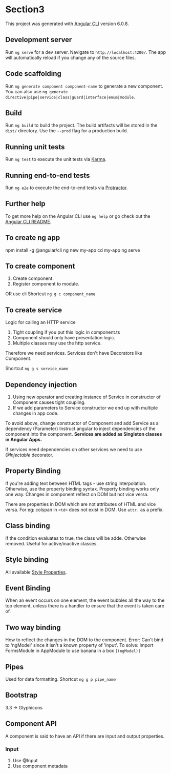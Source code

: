 # Section3

This project was generated with [Angular CLI](https://github.com/angular/angular-cli) version 6.0.8.

## Development server

Run `ng serve` for a dev server. Navigate to `http://localhost:4200/`. The app will automatically reload if you change any of the source files.

## Code scaffolding

Run `ng generate component component-name` to generate a new component. You can also use `ng generate directive|pipe|service|class|guard|interface|enum|module`.

## Build

Run `ng build` to build the project. The build artifacts will be stored in the `dist/` directory. Use the `--prod` flag for a production build.

## Running unit tests

Run `ng test` to execute the unit tests via [Karma](https://karma-runner.github.io).

## Running end-to-end tests

Run `ng e2e` to execute the end-to-end tests via [Protractor](http://www.protractortest.org/).

## Further help

To get more help on the Angular CLI use `ng help` or go check out the [Angular CLI README](https://github.com/angular/angular-cli/blob/master/README.md).

## To create ng app

npm install -g @angular/cli
ng new my-app
cd my-app
ng serve

## To create component

1. Create component.
2. Register component to module.

OR use cli
Shortcut `ng g c component_name`

## To create service

Logic for calling an HTTP service

1. Tight coupling if you put this logic in component.ts
2. Component should only have presentation logic.
3. Multiple classes may use the http service.

Therefore we need services.
Services don't have Decorators like Component.

Shortcut `ng g s service_name`

## Dependency injection

1. Using new operator and creating instance of Service in constructor of Component causes tight coupling.
2. If we add parameters to Service constructor we end up with multiple changes in app code.

To avoid above, change constructor of Component and add Service as a dependency (Parameter)
Instruct angular to inject dependencies of the component into the component.
**Services are added as Singleton classes in Angular Apps.**

If services need dependencies on other services we need to use *@Injectable* decorator.

## Property Binding

If you're adding text between HTML tags - use string interpolation.
Otherwise, use the property binding syntax.
Property binding works only one way.
Changes in component reflect on DOM but not vice versa.

There are properties in DOM which are not attributes of HTML and vice versa.
For eg: colspan in `<td>` does not exist in DOM. Use `attr.` as a prefix.

## Class binding

If the condition evaluates to true, the class will be adde. Otherwise removed.
Useful for active/inactive classes.

## Style binding

All available [Style Properties](https://www.w3schools.com/jsref/dom_obj_style.asp).

## Event Binding

When an event occurs on one element, the event bubbles all the way to the top element, unless there is a handler to ensure that the event is taken care of.

## Two way binding

How to reflect the changes in the DOM to the component.
Error:
Can't bind to 'ngModel' since it isn't a known property of 'input'.
To solve:
Import FormsModule in AppModule to use banana in a box `[(ngModel)]`

## Pipes

Used for data formatting.
Shortcut `ng g p pipe_name`

## Bootstrap

3.3 -> Glyphicons

## Component API

A component is said to have an API if there are input and output properties.

### Input

1. Use @Input
2. Use component metadata